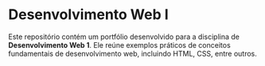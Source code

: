 # Desenvolvimento Web I

Este repositório contém um portfólio desenvolvido para a disciplina de **Desenvolvimento Web 1**. Ele reúne exemplos práticos de conceitos fundamentais de desenvolvimento web, incluindo HTML, CSS, entre outros.